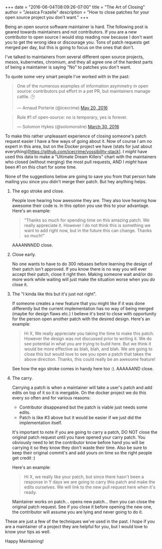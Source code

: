 +++
date = "2016-06-04T08:09:26-07:00"
title = "The Art of Closing"
author = "Jessica Frazelle"
description = "How to close patches for your open source project you don't want."
+++

Being an open source software maintainer is hard. The following post is geared
towards maintainers and not contributors. If you are a new contributor to
open source I would stop reading now because I don't want you to get the wrong
idea or discourage you. Tons of patch requests get merged per day, but this is
going to focus on the ones that don't.

I've talked to maintainers from several different open source projects, mesos,
kubernetes, chromium, and they all agree one of the hardest parts of
being a maintainer is saying "No" to patches you don't want.

To quote some very smart people I've worked with in the past:

<blockquote class="twitter-tweet" data-lang="en"><p lang="en" dir="ltr">One of the numerous examples of information asymmetry in open source: contributors put effort in a pet PR, but maintainers manage cattle. 🕒</p>&mdash; Arnaud Porterie (@icecrime) <a href="https://twitter.com/icecrime/status/733682351943733249">May 20, 2016</a></blockquote>
<script async src="//platform.twitter.com/widgets.js" charset="utf-8"></script>

<blockquote class="twitter-tweet" data-lang="en"><p lang="en" dir="ltr">Rule #1 of open-source: no is temporary, yes is forever.</p>&mdash; Solomon Hykes (@solomonstre) <a href="https://twitter.com/solomonstre/status/715277134978113536">March 30, 2016</a></blockquote>
<script async src="//platform.twitter.com/widgets.js" charset="utf-8"></script>

To make this rather unpleasant experience of closing someone's patch request
easier I have a few ways of going about it. Now of course I am no expert in this
area, but on the Docker project we have
(stats for just about everything)[https://github.com/icecrime/vossibility-stack].
I _might_ have used this data to make a "Ultimate
Dream Killers" chart with the maintainers who closed (without merging) the most
pull requests, AND I _might_ have been #1 on this chart for some time.

None of the suggestions below are going to save you from that person hate
mailing you since you didn't merge their patch. But hey anything helps.


1. The ego stroke and close.

    People love hearing how awesome they are. They also love hearing how
    awesome their code is. In this option you use this to your advantage.
    Here's an example:

    <blockquote>
    "Thanks so much for spending time on this amazing patch. We really
    appreciate it. However I do not think this is something we want to add
    right now, but in the future this can change. Thanks so much!"
    </blockquote>

    AAAANNNDD close.

2. Close early.

    No one wants to have to do 300 rebases before learning the design of their
    patch isn't approved. If you know there is no way you will ever accept
    their patch, close it right then. Making someone wait and/or do more work
    while waiting will just make the situation worse when you _do_ close it.

3. The "I kinda like this but it's just not right".

    If someone creates a new feature that you might like if it was done differently
    but the current implementation has no way of being merged (maybe for design
    flaws etc.) I believe it's best to close with opportunity for the person
    open another patch with the desired design. Here's an example:

    <blockquote>
    Hi X,
    We really appreciate you taking the time to make this patch. However the
    design was not discussed prior to writing it. We do see potential in what
    you are trying to build here. But we think it would be more effective as
    blah, blah, and blah.
    We are going to close this but would love to see you open a patch that
    takes the above direction. Thanks, this could really be an awesome feature!
    </blockquote>

    See how the ego stroke comes in handy here too :). AAAAAAND close.

4. The carry.

    Carrying a patch is when a maintainer will take a user's patch and add
    edits on top of it so it is mergable. On the docker project we do this
    every so often and for various reasons:

    - Contributor disappeared but the patch is viable just needs some edits.
    - Patch is like #3 above but it would be easier if we just did the
      implementation itself.

    It's important to note if you are going to carry a patch, DO NOT close the
    original patch request until you have opened your carry patch. You
    obviously need to let the contributor know before hand you will be carrying
    it so they know they don't waste their time. Also be sure to keep their
    original commit's and add yours on time so the right people get
    credit :)

    Here's an example:

    <blockquote>
    Hi X, we really like your patch, but since there hasn't been a response in
    Y days we are going to carry this patch and make the edits ourselves. We
    will link to the new pull request here when it's ready.
    </blockquote>

    Maintainer works on patch... opens new patch... then you can close the
    original patch request. See if you close it before opening the new one, the
    contributor will assume you are lying and never going to do it.

These are just a few of the techniques we've used in the past. I hope if you
are a maintainer of a project they are helpful for you, but I would love to
know your tips as well.

Happy Maintaining!
